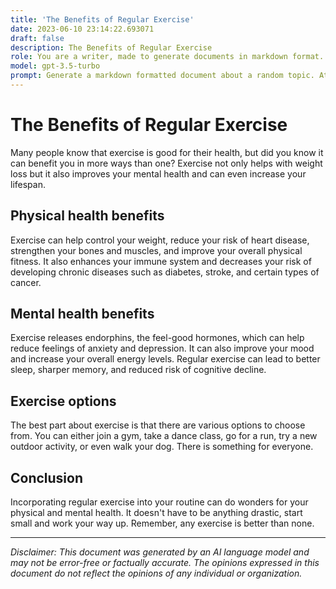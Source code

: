 ```yaml
---
title: 'The Benefits of Regular Exercise'
date: 2023-06-10 23:14:22.693071
draft: false
description: The Benefits of Regular Exercise
role: You are a writer, made to generate documents in markdown format. It is very important that all of the documents you generate are in valid markdown format.
model: gpt-3.5-turbo
prompt: Generate a markdown formatted document about a random topic. At the bottom, include a disclaimer explaining that the document was generated by you. The first line of the document should be the title. Make sure that the entire document is in proper markdown format, using a mix of various tags to make the document visually appealing.
---
```


# The Benefits of Regular Exercise

Many people know that exercise is good for their health, but did you know it can benefit you in more ways than one? Exercise not only helps with weight loss but it also improves your mental health and can even increase your lifespan.

## Physical health benefits
Exercise can help control your weight, reduce your risk of heart disease, strengthen your bones and muscles, and improve your overall physical fitness. It also enhances your immune system and decreases your risk of developing chronic diseases such as diabetes, stroke, and certain types of cancer.

## Mental health benefits
Exercise releases endorphins, the feel-good hormones, which can help reduce feelings of anxiety and depression. It can also improve your mood and increase your overall energy levels. Regular exercise can lead to better sleep, sharper memory, and reduced risk of cognitive decline.

## Exercise options
The best part about exercise is that there are various options to choose from. You can either join a gym, take a dance class, go for a run, try a new outdoor activity, or even walk your dog. There is something for everyone.

## Conclusion
Incorporating regular exercise into your routine can do wonders for your physical and mental health. It doesn't have to be anything drastic, start small and work your way up. Remember, any exercise is better than none.

---

*Disclaimer: This document was generated by an AI language model and may not be error-free or factually accurate. The opinions expressed in this document do not reflect the opinions of any individual or organization.*